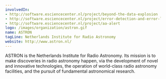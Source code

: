 ```yaml
---
involvedIn:
- http://software.esciencecenter.nl/project/beyond-the-data-explosion
- http://software.esciencecenter.nl/project/error-detection-and-error-localization
- http://software.esciencecenter.nl/project/aa-alert
logo: /images/organization/astron.gif
name: ASTRON
tagLine: Netherlands Institute for Radio Astronomy
website: http://www.astron.nl/
---
```

ASTRON is the Netherlands Institute for Radio Astronomy. Its mission
is to make discoveries in radio astronomy happen, via the development
of novel and innovative technologies, the operation of world-class
radio astronomy facilities, and the pursuit of fundamental
astronomical research.
